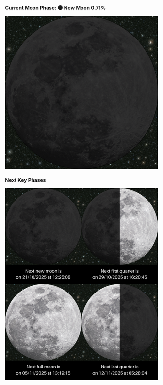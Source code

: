 ### Current Moon Phase: 🌑 New Moon 0.71%
![Moon Phase](moonphase.png)
### Next Key Phases
![Gallery](gallery.png)